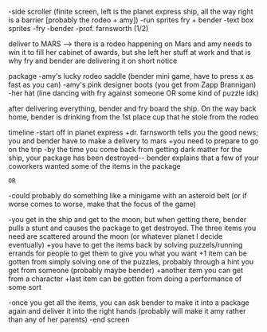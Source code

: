-side scroller (finite screen, left is the planet express ship, all the way right is a barrier [probably the rodeo + amy])
-run sprites fry + bender
-text box sprites
	-fry
	-bender
	-prof. farnsworth (1/2)

deliver to MARS --> there is a rodeo happening on Mars and amy needs to win it to fill her cabinet of awards, but she left her
stuff at work and that is why fry and bender are delivering it on short notice

package
   -amy's lucky rodeo saddle (bender mini game, have to press x as fast as you can)
   -amy's pink designer boots (you get from Zapp Brannigan)
   -her hat (line dancing with fry against someone OR some kind of puzzle idk)

after delivering everything, bender and fry board the ship. On the way back home, bender is drinking from the 1st place cup that he stole from the rodeo

timeline
-start off in planet express
	+dr. farnsworth tells you the good news; you and bender have to make a delivery to mars
	+you need to prepare to go on the trip
-by the time you come back from getting dark matter for the ship, your package has been destroyed-- bender explains that a few of your coworkers
	wanted some of the items in the package
	
	OR

-could probably do something like a minigame with an asteroid belt (or if worse comes to worse, make that the focus of the game)
	
-you get in the ship and get to the moon, but when getting there, bender pulls a stunt and causes the package to get destroyed. The three items you need are
scattered around the moon (or whatever planet I decide eventually)
	+you have to get the items back by solving puzzels/running errands for people to get them to give you what you want
	+1 item can be gotten from simply solving one of the puzzles, probably through a hint you get from someone (probably maybe bender)
	+another item you can get from a character
	+last item can be gotten from doing a performance of some sort

-once you get all the items, you can ask bender to make it into a package again and deliver it into the right hands (probably will make it amy rather than any of her parents)
-end screen

